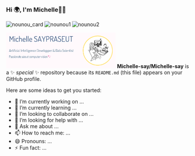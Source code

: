 ### Hi 🌍, I'm Michelle👋😃
![nounou_card](https://github.com/Michelle-say/Michelle-say/assets/77339472/f4744007-4a82-44cd-a846-513dd7d971e2)
![nounou1](https://github.com/Michelle-say/Michelle-say/assets/77339472/06d85443-2a99-4871-be61-170de9e6947e)
![nounou2](https://github.com/Michelle-say/Michelle-say/assets/77339472/c2d0d76e-facf-44a9-b95f-d486db7e288e)

<img
  src="nounou_card.png"
  alt="Alt text"
  title="Optional title"
  style="display: inline-block; margin: 0 auto; max-width: 300px">
**Michelle-say/Michelle-say** is a ✨ _special_ ✨ repository because its `README.md` (this file) appears on your GitHub profile.

Here are some ideas to get you started:

- 🔭 I’m currently working on ...
- 🌱 I’m currently learning ...
- 👯 I’m looking to collaborate on ...
- 🤔 I’m looking for help with ...
- 💬 Ask me about ...
- 📫 How to reach me: ...
- 😄 Pronouns: ...
- ⚡ Fun fact: ...

